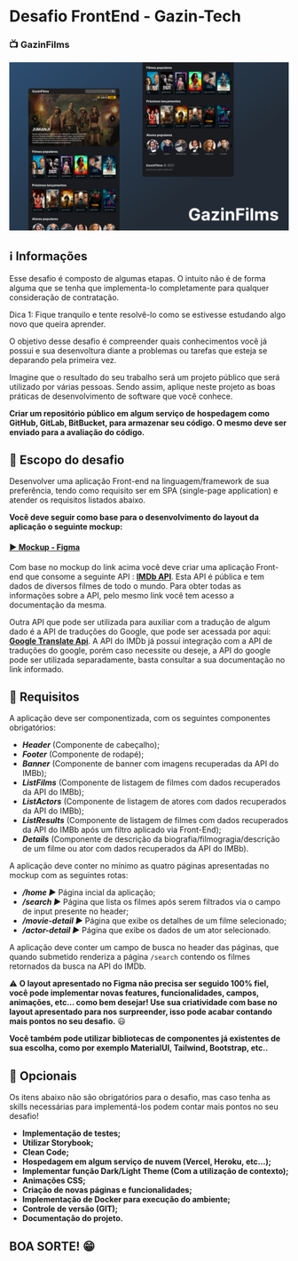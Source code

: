 # Desafio FrontEnd - Gazin-Tech

### 📺 GazinFilms 

![](https://raw.githubusercontent.com/gazin-tech/Desafio-FrontEnd/main/.github/image-main.png)

## ℹ️ Informações

Esse desafio é composto de algumas etapas. O intuito não é de forma alguma que se tenha que implementa-lo completamente para qualquer consideração de contratação.

Dica 1: Fique tranquilo e tente resolvê-lo como se estivesse estudando algo novo que queira aprender.

O objetivo desse desafio é compreender quais conhecimentos você já possui e sua desenvoltura diante a problemas ou tarefas que esteja se deparando pela primeira vez.

Imagine que o resultado do seu trabalho será um projeto público que será utilizado por várias pessoas. Sendo assim, aplique neste projeto as boas práticas de desenvolvimento de software que você conhece.

**Criar um repositório público em algum serviço de hospedagem como GitHub, GitLab, BitBucket, para armazenar seu código. O mesmo deve ser enviado para a avaliação do código.**

## 💬 Escopo do desafio

Desenvolver uma aplicação Front-end na linguagem/framework de sua preferência, tendo como requisito ser em SPA (single-page application) e atender os requisitos listados abaixo.

**Você deve seguir como base para o desenvolvimento do layout da aplicação o seguinte mockup:**
#### [ ► Mockup - Figma ](https://www.figma.com/file/9rnzjWDSvwlENgQNwxfu28/GazinFilms?node-id=110%3A1881)

Com base no mockup do link acima você deve criar uma aplicação Front-end que consome a seguinte API : **[IMDb API](https://rapidapi.com/apidojo/api/imdb8/)**. Esta API é pública e tem dados de diversos filmes de todo o mundo. Para obter todas as informações sobre a API, pelo mesmo link você tem acesso a documentação da mesma.

Outra API que pode ser utilizada para auxiliar com a tradução de algum dado é a API de traduções do Google, que pode ser acessada por aqui: **[Google Translate Api](https://rapidapi.com/googlecloud/api/google-translate1/)**. A API do IMDb já possuí integração com a API de traduções do google, porém caso necessite ou deseje, a API do google pode ser utilizada separadamente, basta consultar a sua documentação no link informado.

## 💽 Requisitos

A aplicação deve ser componentizada, com os seguintes componentes obrigatórios:

- ***Header*** (Componente de cabeçalho);
- ***Footer*** (Componente de rodapé);
- ***Banner*** (Componente de banner com imagens recuperadas da API do IMBb);
- ***ListFilms*** (Componente de listagem de filmes com dados recuperados da API do IMBb);
- ***ListActors*** (Componente de listagem de atores com dados recuperados da API do IMBb);
- ***ListResults*** (Componente de listagem de filmes com dados recuperados da API do IMBb após um filtro aplicado via Front-End);
- ***Details*** (Componente de descrição da biografia/filmogragia/descrição de um filme ou ator com dados recuperados da API do IMBb).

A aplicação deve conter no mínimo as quatro páginas apresentadas no mockup com as seguintes rotas:

- ***/home ►*** Página incial da aplicação;
- ***/search ►*** Página que lista os filmes após serem filtrados via o campo de input presente no header;
- ***/movie-detail ►*** Página que exibe os detalhes de um filme selecionado;
- ***/actor-detail ►*** Página que exibe os dados de um ator selecionado.

A aplicação deve conter um campo de busca no header das páginas, que quando submetido renderiza a página `/search` contendo os filmes retornados da busca na API do IMDb.

⚠️ **O layout apresentado no Figma não precisa ser seguido 100% fiel, você pode implementar novas features, funcionalidades, campos, animações, etc... como bem desejar! Use sua criatividade com base no layout apresentado para nos surpreender, isso pode acabar contando mais pontos no seu desafio.** 😃

**Você também pode utilizar bibliotecas de componentes já existentes de sua escolha, como por exemplo MaterialUI, Tailwind, Bootstrap, etc..**

## 🔋 Opcionais

Os itens abaixo não são obrigatórios para o desafio, mas caso tenha as skills necessárias para implementá-los podem contar mais pontos no seu desafio!

- **Implementação de testes;**
- **Utilizar Storybook;**
- **Clean Code;**
- **Hospedagem em algum serviço de nuvem (Vercel, Heroku, etc...);**
- **Implementar função Dark/Light Theme (Com a utilização de contexto);**
- **Animações CSS;**
- **Criação de novas páginas e funcionalidades;**
- **Implementação de Docker para execução do ambiente;**
- **Controle de versão (GIT);**
- **Documentação do projeto.**

## BOA SORTE! 😁
